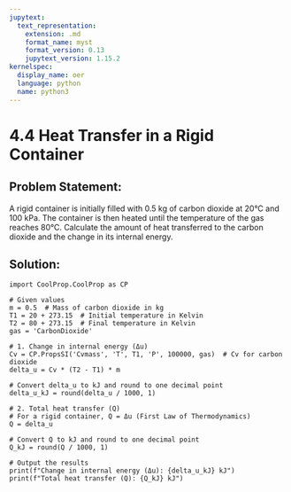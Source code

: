 ```yaml
---
jupytext:
  text_representation:
    extension: .md
    format_name: myst
    format_version: 0.13
    jupytext_version: 1.15.2
kernelspec:
  display_name: oer
  language: python
  name: python3
---
```


# 4.4 Heat Transfer in a Rigid Container

## Problem Statement:
A rigid container is initially filled with 0.5 kg of carbon dioxide at 20°C and 100 kPa. 
The container is then heated until the temperature of the gas reaches 80°C. 
Calculate the amount of heat transferred to the carbon dioxide and the change in its internal energy.

## Solution:

```{code-cell} ipython3
import CoolProp.CoolProp as CP

# Given values
m = 0.5  # Mass of carbon dioxide in kg
T1 = 20 + 273.15  # Initial temperature in Kelvin
T2 = 80 + 273.15  # Final temperature in Kelvin
gas = 'CarbonDioxide'

# 1. Change in internal energy (Δu)
Cv = CP.PropsSI('Cvmass', 'T', T1, 'P', 100000, gas)  # Cv for carbon dioxide
delta_u = Cv * (T2 - T1) * m

# Convert delta_u to kJ and round to one decimal point
delta_u_kJ = round(delta_u / 1000, 1)

# 2. Total heat transfer (Q)
# For a rigid container, Q = Δu (First Law of Thermodynamics)
Q = delta_u

# Convert Q to kJ and round to one decimal point
Q_kJ = round(Q / 1000, 1)

# Output the results
print(f"Change in internal energy (Δu): {delta_u_kJ} kJ")
print(f"Total heat transfer (Q): {Q_kJ} kJ")
```
